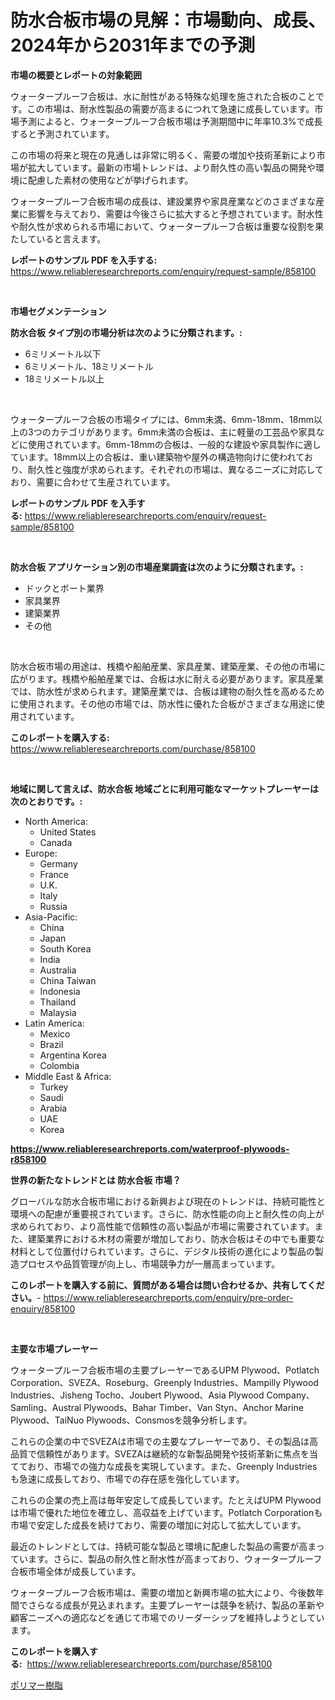 <p><h1>防水合板市場の見解：市場動向、成長、2024年から2031年までの予測</h1></p><p><strong>市場の概要とレポートの対象範囲</strong></p>
<p><p>ウォータープルーフ合板は、水に耐性がある特殊な処理を施された合板のことです。この市場は、耐水性製品の需要が高まるにつれて急速に成長しています。市場予測によると、ウォータープルーフ合板市場は予測期間中に年率10.3%で成長すると予測されています。</p><p>この市場の将来と現在の見通しは非常に明るく、需要の増加や技術革新により市場が拡大しています。最新の市場トレンドは、より耐久性の高い製品の開発や環境に配慮した素材の使用などが挙げられます。</p><p>ウォータープルーフ合板市場の成長は、建設業界や家具産業などのさまざまな産業に影響を与えており、需要は今後さらに拡大すると予想されています。耐水性や耐久性が求められる市場において、ウォータープルーフ合板は重要な役割を果たしていると言えます。</p></p>
<p><strong>レポートのサンプル PDF を入手する:</strong> <a href="https://www.reliableresearchreports.com/enquiry/request-sample/858100">https://www.reliableresearchreports.com/enquiry/request-sample/858100</a></p>
<p>&nbsp;</p>
<p><strong>市場セグメンテーション</strong></p>
<p><strong>防水合板 タイプ別の市場分析は次のように分類されます。:</strong></p>
<p><ul><li>6ミリメートル以下</li><li>6ミリメートル、18ミリメートル</li><li>18ミリメートル以上</li></ul></p>
<p>&nbsp;</p>
<p><p>ウォータープルーフ合板の市場タイプには、6mm未満、6mm-18mm、18mm以上の3つのカテゴリがあります。6mm未満の合板は、主に軽量の工芸品や家具などに使用されています。6mm-18mmの合板は、一般的な建設や家具製作に適しています。18mm以上の合板は、重い建築物や屋外の構造物向けに使われており、耐久性と強度が求められます。それぞれの市場は、異なるニーズに対応しており、需要に合わせて生産されています。</p></p>
<p><strong>レポートのサンプル PDF を入手する:</strong>&nbsp;<a href="https://www.reliableresearchreports.com/enquiry/request-sample/858100">https://www.reliableresearchreports.com/enquiry/request-sample/858100</a></p>
<p>&nbsp;</p>
<p><strong> 防水合板 アプリケーション別の市場産業調査は次のように分類されます。:</strong></p>
<p><ul><li>ドックとボート業界</li><li>家具業界</li><li>建築業界</li><li>その他</li></ul></p>
<p>&nbsp;</p>
<p><p>防水合板市場の用途は、桟橋や船舶産業、家具産業、建築産業、その他の市場に広がります。桟橋や船舶産業では、合板は水に耐える必要があります。家具産業では、防水性が求められます。建築産業では、合板は建物の耐久性を高めるために使用されます。その他の市場では、防水性に優れた合板がさまざまな用途に使用されています。</p></p>
<p><strong>このレポートを購入する:</strong>&nbsp; <a href="https://www.reliableresearchreports.com/purchase/858100">https://www.reliableresearchreports.com/purchase/858100</a></p>
<p>&nbsp;</p>
<p><strong>地域に関して言えば、防水合板 地域ごとに利用可能なマーケットプレーヤーは次のとおりです。:</strong></p>
<p><ul>
    <li>
        North America:
        <ul>
            <li>United States</li>
            <li>Canada</li>
        </ul>
    </li>
    <li>
        Europe:
        <ul>
            <li>Germany</li>
            <li>France</li>
            <li>U.K.</li>
            <li>Italy</li>
            <li>Russia</li>
        </ul>
    </li>
    <li>
        Asia-Pacific:
        <ul>
            <li>China</li>
            <li>Japan</li>
            <li>South Korea</li>
            <li>India</li>
            <li>Australia</li>
            <li>China Taiwan</li>
            <li>Indonesia</li>
            <li>Thailand</li>
            <li>Malaysia</li>
        </ul>
    </li>
    <li>
        Latin America:
        <ul>
            <li>Mexico</li>
            <li>Brazil</li>
            <li>Argentina Korea</li>
            <li>Colombia</li>
        </ul>
    </li>
    <li>
        Middle East & Africa:
        <ul>
            <li>Turkey</li>
            <li>Saudi</li>
            <li>Arabia</li>
            <li>UAE</li>
            <li>Korea</li>
        </ul>
    </li>
    </ul></p>
<p><strong><a href="https://www.reliableresearchreports.com/waterproof-plywoods-r858100">https://www.reliableresearchreports.com/waterproof-plywoods-r858100</a></strong>&nbsp;</p>
<p><strong>世界の新たなトレンドとは 防水合板 市場？</strong></p>
<p><p>グローバルな防水合板市場における新興および現在のトレンドは、持続可能性と環境への配慮が重要視されています。さらに、防水性能の向上と耐久性の向上が求められており、より高性能で信頼性の高い製品が市場に需要されています。また、建築業界における木材の需要が増加しており、防水合板はその中でも重要な材料として位置付けられています。さらに、デジタル技術の進化により製品の製造プロセスや品質管理が向上し、市場競争力が一層高まっています。</p></p>
<p><strong>このレポートを購入する前に、質問がある場合は問い合わせるか、共有してください。</strong>- <a href="https://www.reliableresearchreports.com/enquiry/pre-order-enquiry/858100">https://www.reliableresearchreports.com/enquiry/pre-order-enquiry/858100</a></p>
<p>&nbsp;</p>
<p><strong>主要な市場プレーヤー</strong></p>
<p><p>ウォータープルーフ合板市場の主要プレーヤーであるUPM Plywood、Potlatch Corporation、SVEZA、Roseburg、Greenply Industries、Mampilly Plywood Industries、Jisheng Tocho、Joubert Plywood、Asia Plywood Company、Samling、Austral Plywoods、Bahar Timber、Van Styn、Anchor Marine Plywood、TaiNuo Plywoods、Consmosを競争分析します。</p><p>これらの企業の中でSVEZAは市場での主要なプレーヤーであり、その製品は高品質で信頼性があります。SVEZAは継続的な新製品開発や技術革新に焦点を当てており、市場での強力な成長を実現しています。また、Greenply Industriesも急速に成長しており、市場での存在感を強化しています。</p><p>これらの企業の売上高は毎年安定して成長しています。たとえばUPM Plywoodは市場で優れた地位を確立し、高収益を上げています。Potlatch Corporationも市場で安定した成長を続けており、需要の増加に対応して拡大しています。</p><p>最近のトレンドとしては、持続可能な製品と環境に配慮した製品の需要が高まっています。さらに、製品の耐久性と耐水性が高まっており、ウォータープルーフ合板市場全体が成長しています。</p><p>ウォータープルーフ合板市場は、需要の増加と新興市場の拡大により、今後数年間でさらなる成長が見込まれます。主要プレーヤーは競争を続け、製品の革新や顧客ニーズへの適応などを通じて市場でのリーダーシップを維持しようとしています。</p></p>
<p><strong>このレポートを購入する:</strong>&nbsp;&nbsp;<a href="https://www.reliableresearchreports.com/purchase/858100">https://www.reliableresearchreports.com/purchase/858100</a></p>
<p><p><a href="https://medium.com/@chloeconn80/%E3%83%9D%E3%83%AA%E3%83%9E%E3%83%BC%E6%A8%B9%E8%84%82%E5%B8%82%E5%A0%B4%E3%82%B7%E3%82%A7%E3%82%A2%E3%81%AE%E9%80%B2%E5%8C%96%E3%81%A8%E5%B8%82%E5%A0%B4%E6%88%90%E9%95%B7%E3%83%88%E3%83%AC%E3%83%B3%E3%83%892024%E5%B9%B4%E3%81%8B%E3%82%892031%E5%B9%B4-dfe99347a46b">ポリマー樹脂</a></p></p>